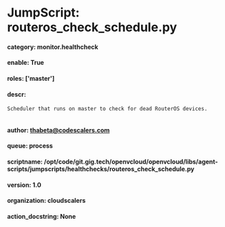 
# JumpScript: routeros_check_schedule.py
        
#### category: monitor.healthcheck
#### enable: True
#### roles: ['master']
#### descr: 
```
Scheduler that runs on master to check for dead RouterOS devices.


```
#### author: thabeta@codescalers.com
#### queue: process
#### scriptname: /opt/code/git.gig.tech/openvcloud/openvcloud/libs/agent-scripts/jumpscripts/healthchecks/routeros_check_schedule.py
#### version: 1.0
#### organization: cloudscalers
#### action_docstring: None